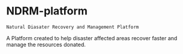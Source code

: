 # NDRM-platform
    Natural Diasater Recovery and Management Platform 
A Platform created to help disaster affected areas recover faster and manage the resources donated.
